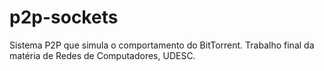 # p2p-sockets
Sistema P2P que simula o comportamento do BitTorrent. Trabalho final da matéria de Redes de Computadores, UDESC. 
